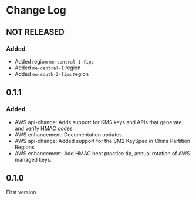 # Change Log

## NOT RELEASED

### Added

- Added region `me-central-1-fips`
- Added `me-central-1` region
- Added `eu-south-2-fips` region

## 0.1.1

### Added

- AWS api-change: Adds support for KMS keys and APIs that generate and verify HMAC codes
- AWS enhancement: Documentation updates.
- AWS api-change: Added support for the SM2 KeySpec in China Partition Regions
- AWS enhancement: Add HMAC best practice tip, annual rotation of AWS managed keys.

## 0.1.0

First version
